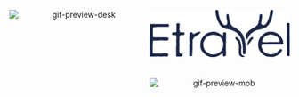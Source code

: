 <p align= "center">
<img style="text-align: center; margin-bottom: 35px" width=50% src="https://github.com/plonk-jpeg/etravel/blob/main/ressources-etravel/etravel-logo.png" alt="logo"/>
<img style="float: left; text-align: center;" width=50% src="https://github.com/plonk-jpeg/etravel/blob/main/ressources-etravel/etravel-desktop.gif" alt="gif-preview-desk"/>

<img style="float: right; text-align: center;" width=50% src="https://github.com/plonk-jpeg/etravel/blob/main/ressources-etravel/etravel-urlfeature.gif" alt="gif-preview-mob"/>
</p>
